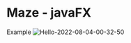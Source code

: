 # Maze - javaFX
Example 
![Hello-2022-08-04-00-32-50](https://user-images.githubusercontent.com/93584464/182716917-fd0c95ae-7982-4d12-8aea-4545027646e4.gif)

